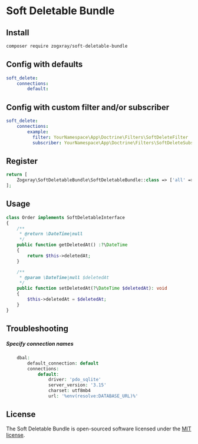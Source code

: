 # Soft Deletable Bundle

## Install

```bash
composer require zogxray/soft-deletable-bundle
```

## Config with defaults

```yaml
soft_delete:
    connections:
        default:
```

## Config with custom filter and/or subscriber

```yaml
soft_delete:
    connections:
        example:
          filter: YourNamespace\App\Doctrine\Filters\SoftDeleteFilter
          subscriber: YourNamespace\App\Doctrine\Filters\SoftDeleteSubscriber
```

## Register
```php
return [
    Zogxray\SoftDeletableBundle\SoftDeletableBundle::class => ['all' => true],
];
```

## Usage

```php
class Order implements SoftDeletableInterface
{
    /**
     * @return \DateTime|null
     */
    public function getDeletedAt() :?\DateTime
    {
        return $this->deletedAt;
    }

    /**
     * @param \DateTime|null $deletedAt
     */
    public function setDeletedAt(?\DateTime $deletedAt): void
    {
        $this->deletedAt = $deletedAt;
    }
}
```

## Troubleshooting
##### Specify connection names
```php
    dbal:
        default_connection: default
        connections:
            default:
                driver: 'pdo_sqlite'
                server_version: '3.15'
                charset: utf8mb4
                url: '%env(resolve:DATABASE_URL)%'
```

## License

The Soft Deletable Bundle is open-sourced software licensed under the [MIT license](https://opensource.org/licenses/MIT).


